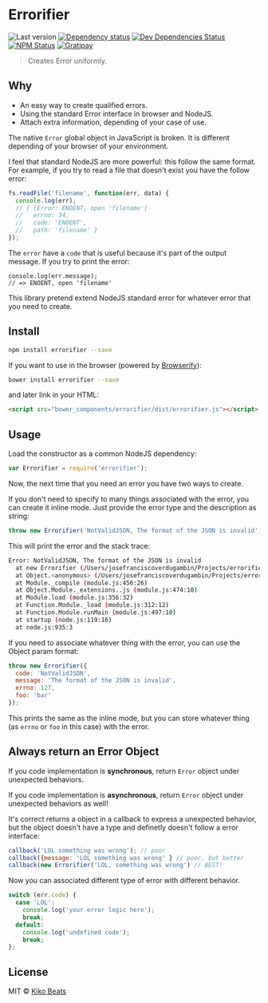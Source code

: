 # Errorifier

![Last version](https://img.shields.io/github/tag/Kikobeats/errorifier.svg?style=flat-square)
[![Dependency status](http://img.shields.io/david/Kikobeats/errorifier.svg?style=flat-square)](https://david-dm.org/Kikobeats/errorifier)
[![Dev Dependencies Status](http://img.shields.io/david/dev/Kikobeats/errorifier.svg?style=flat-square)](https://david-dm.org/Kikobeats/errorifier#info=devDependencies)
[![NPM Status](http://img.shields.io/npm/dm/errorifier.svg?style=flat-square)](https://www.npmjs.org/package/errorifier)
[![Gratipay](https://img.shields.io/gratipay/Kikobeats.svg?style=flat-square)](https://gratipay.com/~Kikobeats/)

> Creates Error uniformly.

## Why

- An easy way to create qualified errors.
- Using the standard Error interface in browser and NodeJS.
- Attach extra information, depending of your case of use.

The native `Error` global object in JavaScript is broken. It is different depending of your browser of your environment.

I feel that standard NodeJS are more powerful: this follow the same format. For example, if you try to read a file that doesn't exist you have the follow error:

```js
fs.readFile('filename', function(err, data) {
  console.log(err);
  // { [Error: ENOENT, open 'filename']
  //   errno: 34,
  //   code: 'ENOENT',
  //   path: 'filename' }
});

```

The `error` have a `code` that is useful because it's part of the output message. If you try to print the error:

```
console.log(err.message);
// => ENOENT, open 'filename'
```

This library pretend extend NodeJS standard error for whatever error that you need to create.

## Install

```bash
npm install errorifier --save
```

If you want to use in the browser (powered by [Browserify](http://browserify.org/)):

```bash
bower install errorifier --save
```

and later link in your HTML:

```html
<script src="bower_components/errorifier/dist/errorifier.js"></script>
```

## Usage

Load the constructor as a common NodeJS dependency:

```js
var Errorifier = require('errorifier');
```

Now, the next time that you need an error you have two ways to create.

If you don't need to specify to many things associated with the error, you can create it inline mode. Just provide the error type and the description as string:

```js
throw new Errorifier('NotValidJSON, The format of the JSON is invalid');
```

This will print the error and the stack trace:

```bash
Error: NotValidJSON, The format of the JSON is invalid
  at new Errorifier (/Users/josefranciscoverdugambin/Projects/errorifier/lib/Errorifier.coffee:6:17)
  at Object.<anonymous> (/Users/josefranciscoverdugambin/Projects/errorifier/example.js:3:7)
  at Module._compile (module.js:456:26)
  at Object.Module._extensions..js (module.js:474:10)
  at Module.load (module.js:356:32)
  at Function.Module._load (module.js:312:12)
  at Function.Module.runMain (module.js:497:10)
  at startup (node.js:119:16)
  at node.js:935:3
```

If you need to associate whatever thing with the error, you can use the Object param format:

```js
throw new Errorifier({
  code: 'NotValidJSON',
  message: 'The format of the JSON is invalid',
  errno: 127,
  foo: 'bar'
});
```

This prints the same as the inline mode, but you can store whatever thing (as `errno` or `foo` in this case) with the error.

## Always return an Error Object

If you code implementation is **synchronous**, return `Error` object under unexpected behaviors.

If you code implementation is **asynchronous**, return `Error` object under unexpected behaviors as well!

It's correct returns a object in a callback to express a unexpected behavior, but the object doesn't have a type and definetly doesn't follow a error interface:

```js
callback('LOL something was wrong'); // poor
callback({message: 'LOL something was wrong' } // poor, but better
callback(new Errorifier('LOL, something was wrong') // BEST!
```

Now you can associated different type of error with different behavior.

```js
switch (err.code) {
  case 'LOL':
    console.log('your error logic here');
    break;
  default:
    console.log('undefined code');
    break;
};
```

## License

MIT © [Kiko Beats](http://www.kikobeats.com)
